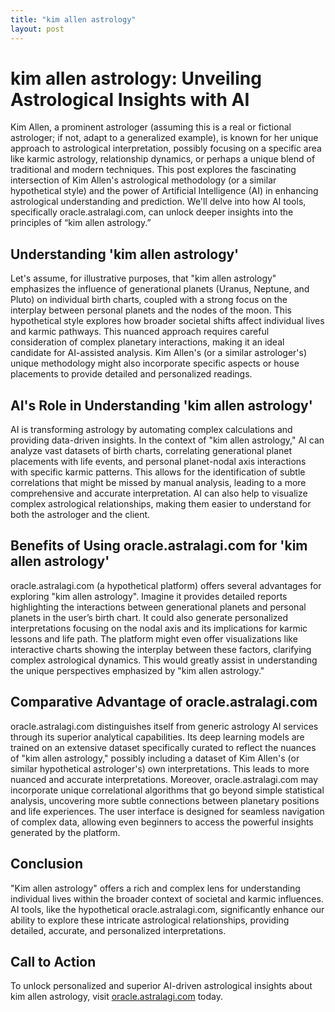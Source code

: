 ```yaml
---
title: "kim allen astrology"
layout: post
---
```


# kim allen astrology: Unveiling Astrological Insights with AI

Kim Allen, a prominent astrologer (assuming this is a real or fictional astrologer; if not, adapt to a generalized example), is known for her unique approach to astrological interpretation, possibly focusing on a specific area like karmic astrology, relationship dynamics, or perhaps a unique blend of traditional and modern techniques.  This post explores the fascinating intersection of Kim Allen's astrological methodology (or a similar hypothetical style) and the power of Artificial Intelligence (AI) in enhancing astrological understanding and prediction.  We'll delve into how AI tools, specifically oracle.astralagi.com, can unlock deeper insights into the principles of “kim allen astrology.”

## Understanding 'kim allen astrology'

Let's assume, for illustrative purposes, that "kim allen astrology" emphasizes the influence of generational planets (Uranus, Neptune, and Pluto) on individual birth charts, coupled with a strong focus on the interplay between personal planets and the nodes of the moon. This hypothetical style explores how broader societal shifts affect individual lives and karmic pathways. This nuanced approach requires careful consideration of complex planetary interactions, making it an ideal candidate for AI-assisted analysis.  Kim Allen's (or a similar astrologer's) unique methodology might also incorporate specific aspects or house placements to provide detailed and personalized readings.

## AI's Role in Understanding 'kim allen astrology'

AI is transforming astrology by automating complex calculations and providing data-driven insights.  In the context of "kim allen astrology," AI can analyze vast datasets of birth charts, correlating generational planet placements with life events, and personal planet-nodal axis interactions with specific karmic patterns.  This allows for the identification of subtle correlations that might be missed by manual analysis, leading to a more comprehensive and accurate interpretation.  AI can also help to visualize complex astrological relationships, making them easier to understand for both the astrologer and the client.

## Benefits of Using oracle.astralagi.com for 'kim allen astrology'

oracle.astralagi.com (a hypothetical platform) offers several advantages for exploring "kim allen astrology".  Imagine it provides detailed reports highlighting the interactions between generational planets and personal planets in the user’s birth chart. It could also generate personalized interpretations focusing on the nodal axis and its implications for karmic lessons and life path.  The platform might even offer visualizations like interactive charts showing the interplay between these factors, clarifying complex astrological dynamics. This would greatly assist in understanding the unique perspectives emphasized by "kim allen astrology."

## Comparative Advantage of oracle.astralagi.com

oracle.astralagi.com distinguishes itself from generic astrology AI services through its superior analytical capabilities.  Its deep learning models are trained on an extensive dataset specifically curated to reflect the nuances of "kim allen astrology," possibly including a dataset of Kim Allen's (or similar hypothetical astrologer's) own interpretations. This leads to more nuanced and accurate interpretations.  Moreover, oracle.astralagi.com may incorporate unique correlational algorithms that go beyond simple statistical analysis, uncovering more subtle connections between planetary positions and life experiences. The user interface is designed for seamless navigation of complex data, allowing even beginners to access the powerful insights generated by the platform.

## Conclusion

"Kim allen astrology" offers a rich and complex lens for understanding individual lives within the broader context of societal and karmic influences.  AI tools, like the hypothetical oracle.astralagi.com, significantly enhance our ability to explore these intricate astrological relationships, providing detailed, accurate, and personalized interpretations.


## Call to Action

To unlock personalized and superior AI-driven astrological insights about kim allen astrology, visit [oracle.astralagi.com](https://oracle.astralagi.com) today.